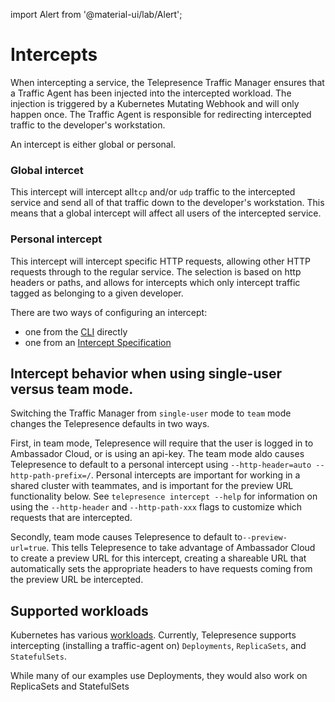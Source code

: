 import Alert from '@material-ui/lab/Alert';

# Intercepts

When intercepting a service, the Telepresence Traffic Manager ensures
that a Traffic Agent has been injected into the intercepted workload.
The injection is triggered by a Kubernetes Mutating Webhook and will
only happen once. The Traffic Agent is responsible for redirecting
intercepted traffic to the developer's workstation.

An intercept is either global or personal.

### Global intercet
This intercept will intercept all`tcp` and/or `udp` traffic to the
intercepted service and send all of that traffic down to the developer's
workstation. This means that a global intercept will affect all users of
the intercepted service.

### Personal intercept
This intercept will intercept specific HTTP requests, allowing other HTTP
requests through to the regular service. The selection is based on http
headers or paths, and allows for intercepts which only intercept traffic
tagged as belonging to a given developer.

There are two ways of configuring an intercept:
- one from the [CLI](./cli) directly
- one from an [Intercept Specification](./specs)

## Intercept behavior when using single-user versus team mode.

Switching the Traffic Manager from `single-user` mode to `team` mode changes
the Telepresence defaults in two ways.


First, in team mode, Telepresence will require that the user is logged in to
Ambassador Cloud, or is using an api-key. The team mode aldo causes Telepresence
to default to a personal intercept using `--http-header=auto --http-path-prefix=/`.
Personal intercepts are important for working in a shared cluster with teammates,
and is important for the preview URL functionality below.  See `telepresence intercept --help`
for  information on using the `--http-header` and `--http-path-xxx` flags to
customize which requests that are intercepted.

Secondly, team mode causes Telepresence to default to`--preview-url=true`. This
tells Telepresence to take advantage of Ambassador Cloud to create a preview URL
for this intercept, creating a shareable URL that automatically sets the
appropriate headers to have requests coming from the preview URL be
intercepted.

## Supported workloads

Kubernetes has various
[workloads](https://kubernetes.io/docs/concepts/workloads/).
Currently, Telepresence supports intercepting (installing a
traffic-agent on) `Deployments`, `ReplicaSets`, and `StatefulSets`.

<Alert severity="info">

While many of our examples use Deployments, they would also work on
ReplicaSets and StatefulSets

</Alert>
